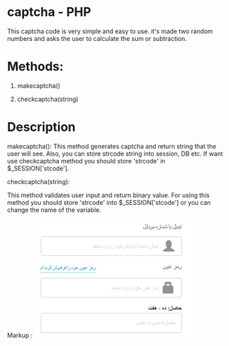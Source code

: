 # captcha - PHP
This captcha code is very simple and easy to use. it's made two random numbers and asks the user to calculate the sum or subtraction.
# Methods:
1. makecaptcha()

2. checkcaptcha(string)
# Description

makecaptcha():
This method generates captcha and return string that the user will see. Also, you can store strcode string into session, DB etc.
If want use checkcaptcha method you should store 'strcode' in $_SESSION['stcode'].


checkcaptcha(string):
          
This method validates user input and return binary value. For using this method you should store 'strcode' into $_SESSION['stcode'] or
you can change the name of the variable.

Markup : ![picture alt](https://raw.githubusercontent.com/rezajafari2a/captcha/master/Capture.PNG "کپچا فارسی")
